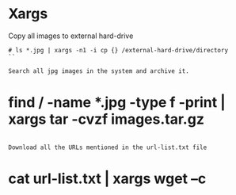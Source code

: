 # Xargs

Copy all images to external hard-drive

```
# ls *.jpg | xargs -n1 -i cp {} /external-hard-drive/directory
``

Search all jpg images in the system and archive it.

```
# find / -name *.jpg -type f -print | xargs tar -cvzf images.tar.gz
```

Download all the URLs mentioned in the url-list.txt file

```
# cat url-list.txt | xargs wget –c
```
